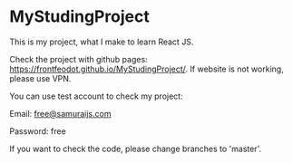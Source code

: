 # MyStudingProject
This is my project, what I make to learn React JS.

Check the project with github pages: https://frontfeodot.github.io/MyStudingProject/. If website is not working, please use VPN.

You can use test account to check my project:

  Email: free@samuraijs.com
  
  Password: free

If you want to check the code, please change branches to 'master'.
